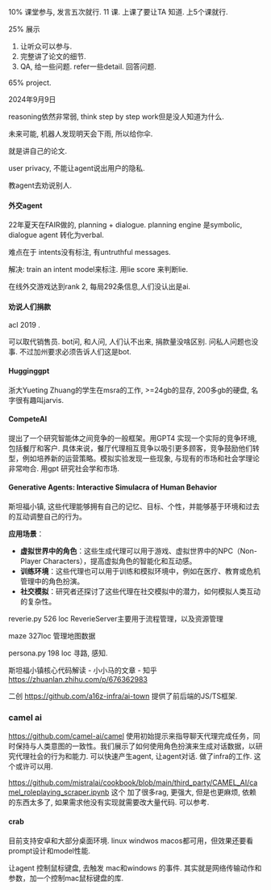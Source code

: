 

10% 课堂参与, 发言五次就行.  11 课. 上课了要让TA 知道. 上5个课就行.

25% 展示

1. 让听众可以参与.
2. 完整讲了论文的细节.
3. QA, 给一些问题. refer一些detail. 回答问题. 

65%  project.



2024年9月9日

reasoning依然非常弱, think step by step work但是没人知道为什么. 

未来可能, 机器人发现明天会下雨, 所以给你伞. 

就是讲自己的论文.

user privacy, 不能让agent说出用户的隐私.

教agent去劝说别人. 

#### 外交agent

22年夏天在FAIR做的, planning + dialogue. planning engine 是symbolic, dialogue agent 转化为verbal. 

难点在于 intents没有标注, 有untruthful messages.

解决:  train an intent model来标注.   用lie score 来判断lie.

在线外交游戏达到rank 2, 每局292条信息,人们没认出是ai. 

#### 劝说人们捐款

 acl 2019 .

可以取代销售员.  bot问, 和人问,  人们认不出来, 捐款量没啥区别.    问私人问题也没事. 不过加州要求必须告诉人们这是bot. 

#### Hugginggpt

浙大Yueting Zhuang的学生在msra的工作, >=24gb的显存, 200多gb的硬盘,  名字很有趣叫jarvis.

#### CompeteAI

提出了一个研究智能体之间竞争的一般框架。用GPT4 实现一个实际的竞争环境, 包括餐厅和客户. 具体来说，餐厅代理相互竞争以吸引更多顾客，竞争鼓励他们转型，例如培养新的运营策略。模拟实验发现一些现象, 与现有的市场和社会学理论非常吻合.  用gpt 研究社会学和市场.

#### Generative Agents: Interactive Simulacra of Human Behavior

斯坦福小镇, 这些代理能够拥有自己的记忆、目标、个性，并能够基于环境和过去的互动调整自己的行为。

**应用场景**：

- **虚拟世界中的角色**：这些生成代理可以用于游戏、虚拟世界中的NPC（Non-Player Characters），提高虚拟角色的智能化和互动感。
- **训练环境**：这些代理也可以用于训练和模拟环境中，例如在医疗、教育或危机管理中的角色扮演。
- **社交模拟**：研究者还探讨了这些代理在社交模拟中的潜力，如何模拟人类互动的复杂性。

reverie.py 526 loc  ReverieServer主要用于流程管理，以及资源管理

maze 327loc 管理地图数据

persona.py  198 loc 寻路, 感知. 

斯坦福小镇核心代码解读 - 小小马的文章 - 知乎
https://zhuanlan.zhihu.com/p/676362983

二创 https://github.com/a16z-infra/ai-town  提供了前后端的JS/TS框架.



### camel ai

https://github.com/camel-ai/camel 使用初始提示来指导聊天代理完成任务，同时保持与人类意图的一致性。我们展示了如何使用角色扮演来生成对话数据，以研究代理社会的行为和能力.  可以快速产生agent, 让agent对话. 做了infra的工作.  这个或许可以用. 

https://github.com/mistralai/cookbook/blob/main/third_party/CAMEL_AI/camel_roleplaying_scraper.ipynb 这个 加了很多rag, 更强大, 但是也更麻烦, 依赖的东西太多了, 如果需求他没有实现就需要改大量代码. 可以参考. 

####  crab

目前支持安卓和大部分桌面环境. linux windwos macos都可用，但效果还要看prompt设计和model性能. 

让agent 控制鼠标键盘, 去触发 mac和windows 的事件. 其实就是网络传输动作和参数，加一个控制mac鼠标键盘的库.

